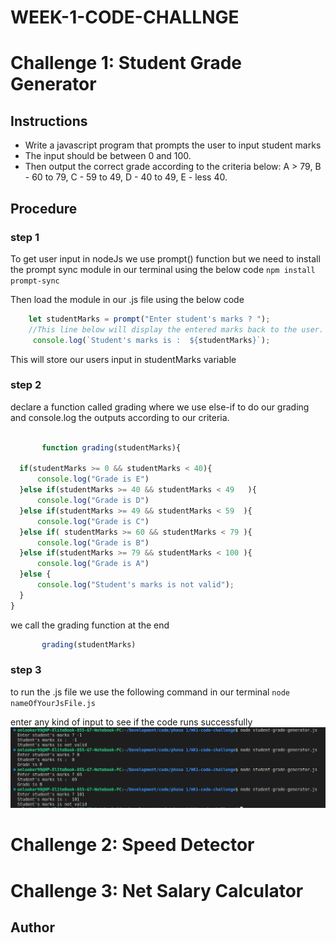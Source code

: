# WEEK-1-CODE-CHALLNGE

# Challenge 1: Student Grade Generator

  ## Instructions
   
   * Write a javascript program that prompts the user to input student marks
   * The input should be between 0 and 100.
   * Then output the correct grade according to the criteria below: 
        A > 79, B - 60 to 79, C -  59 to 49, D - 40 to 49, E - less 40.

  ## Procedure

 ### step 1
 To get user input in nodeJs we use prompt() function
 but we need to install the prompt sync module in our terminal using the below code
  `npm install prompt-sync`

  Then load the module in our .js file using the below code

   ```javascript
       let studentMarks = prompt("Enter student's marks ? ");
       //This line below will display the entered marks back to the user.
        console.log(`Student's marks is :  ${studentMarks}`);

   ```
   This will store our users input in studentMarks variable 
  ### step 2

declare a function called grading where we use else-if to do our grading and console.log the outputs according to our criteria.

  ```javascript

         function grading(studentMarks){
    
    if(studentMarks >= 0 && studentMarks < 40){
        console.log("Grade is E")
    }else if(studentMarks >= 40 && studentMarks < 49   ){
        console.log("Grade is D")
    }else if(studentMarks >= 49 && studentMarks < 59  ){
        console.log("Grade is C")
    }else if( studentMarks >= 60 && studentMarks < 79 ){
        console.log("Grade is B")
    }else if(studentMarks >= 79 && studentMarks < 100 ){
        console.log("Grade is A")
    }else {
        console.log("Student's marks is not valid");
    }
}


   ```
we call the grading function at the end 

  ```js
         grading(studentMarks)

   ```
  ### step 3
  to run the .js file we use the following command in our terminal
        `node nameOfYourJsFile.js`

   enter any kind of input to see if the code runs successfully     
  ![Alt text](./example.png "sample outputs")
# Challenge 2: Speed Detector

# Challenge 3: Net Salary Calculator

## Author